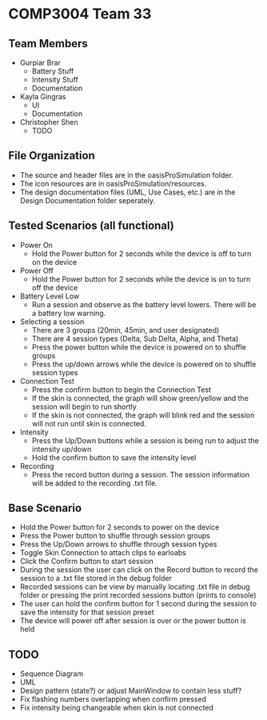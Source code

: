 # COMP3004 Team 33
## Team Members
- Gurpiar Brar
  - Battery Stuff
  - Intensity Stuff
  - Documentation
- Kayla Gingras
  - UI
  - Documentation
- Christopher Shen
  - TODO

## File Organization
- The source and header files are in the oasisProSimulation folder.
- The icon resources are in oasisProSimulation/resources.
- The design documentation files (UML, Use Cases, etc.) are in the Design Documentation folder seperately.

## Tested Scenarios (all functional)
- Power On
  - Hold the Power button for 2 seconds while the device is off to turn on the device
- Power Off
  - Hold the Power button for 2 seconds while the device is on to turn off the device
- Battery Level Low
  - Run a session and observe as the battery level lowers. There will be a battery low warning.
- Selecting a session
   - There are 3 groups (20min, 45min, and user designated)
   - There are 4 session types (Delta, Sub Delta, Alpha, and Theta)
   - Press the power button while the device is powered on to shuffle groups
   - Press the up/down arrows while the device is powered on to shuffle session types
 - Connection Test
   - Press the confirm button to begin the Connection Test
   - If the skin is connected, the graph will show green/yellow and the session will begin to run shortly
   - If the skin is not connected, the graph will blink red and the session will not run until skin is connected.
 - Intensity
   - Press the Up/Down buttons while a session is being run to adjust the intensity up/down
   - Hold the confirm button to save the intensity level
 - Recording
   - Press the record button during a session. The session information will be added to the recording .txt file.

  ## Base Scenario
 - Hold the Power button for 2 seconds to power on the device
 - Press the Power button to shuffle through session groups
 - Press the Up/Down arrows to shuffle through session types
 - Toggle Skin Connection to attach clips to earloabs
 - Click the Confirm button to start session
 - During the session the user can click on the Record button to record the session to a .txt file stored in the debug folder
 - Recorded sessions can be view by manually locating .txt file in debug folder or pressing the print recorded sessions button (prints to console)
 - The user can hold the confirm button for 1 second during the session to save the intensity for that session preset
 - The device will power off after session is over or the power button is held

## TODO
- Sequence Diagram
- UML
- Design pattern (state?) or adjust MainWindow to contain less stuff?
- Fix flashing numbers overlapping when confirm pressed
- Fix intensity being changeable when skin is not connected

